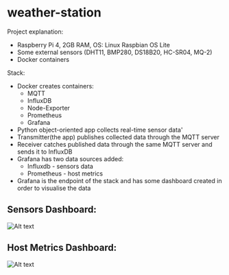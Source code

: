 # weather-station

Project explanation:
  - Raspberry Pi 4, 2GB RAM, OS: Linux Raspbian OS Lite
  - Some external sensors (DHT11, BMP280, DS18B20, HC-SR04, MQ-2)
  - Docker containers
 
Stack:
  - Docker creates containers:
    - MQTT
    - InfluxDB
    - Node-Exporter
    - Prometheus
    - Grafana
  - Python object-oriented app collects real-time sensor data'
  - Transmitter(the app) publishes collected data through the MQTT server
  - Receiver catches published data through the same MQTT server and sends it to InfluxDB
  - Grafana has two data sources added:
    - Influxdb - sensors data
    - Prometheus - host metrics
  - Grafana is the endpoint of the stack and has some dashboard created in order to visualise the data

## Sensors Dashboard:
![Alt text](/readme-files/sensors-grafana-timelapse.gif?raw=true "Grafana dashboard timelapse chart - sensors.")
## Host Metrics Dashboard:
![Alt text](/readme-files/diagnostics-grafana-timelapse.gif?raw=true "Grafana dashboard timelapse chart - Raspberry Pi Diagnostic info")
